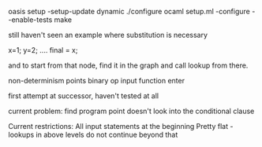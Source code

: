 oasis setup -setup-update dynamic
./configure
ocaml setup.ml -configure --enable-tests
make

still haven't seen an example where substitution is necessary

x=1;
y=2;
....
final = x;

and to start from that node, find it in the graph and call lookup from there.

non-determinism points
binary op
input
function enter

first attempt at successor, haven't tested at all

current problem: find program point doesn't look into the conditional clause

Current restrictions:
All input statements at the beginning
Pretty flat - lookups in above levels do not continue beyond that 

